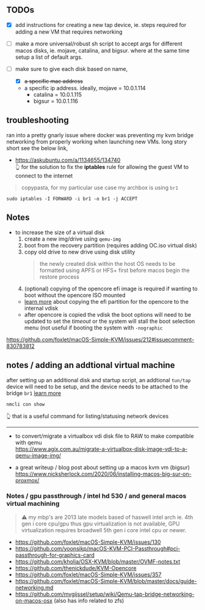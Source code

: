## TODOs

- [x] add instructions for creating a new tap device, ie. steps required for adding a new VM that requires networking
- [ ] make a more universal/robust sh script to accept args for different macos disks,
ie. mojave, catalina, and bigsur. where at the same time setup a list of default args.

- [ ] make sure to give each disk based on name, 
	- [x] ~~a specific mac address~~
	- a specific ip address. ideally, mojave = 10.0.1.114
		- catalina = 10.0.1.115
		- bigsur = 10.0.1.116


## troubleshooting

<a name="troubleshooting"></a>

ran into a pretty gnarly issue where docker was preventing my kvm bridge networking from properly working when launching new VMs. long story short see the below link,

- https://askubuntu.com/a/1134655/134740 <br/> 
  👆 for the solution to fix the **iptables** rule for allowing the guest VM to connect to the internet

> copypasta, for my particular use case my archbox is using `br1`

```shell
sudo iptables -I FORWARD -i br1 -o br1 -j ACCEPT
```

## Notes

- to increase the size of a virtual disk
  1. create a new img/drive using `qemu-img`
  2. boot from the recovery partition (requires adding OC.iso virtual disk)
  3. copy old drive to new drive using disk utility
		> the newly created disk within the host OS needs to be formatted using APFS or HFS+ first before macos begin the restore process
	4. (optional) copying of the opencore efi image is required if wanting to boot without the opencore ISO mounted
	- [learn more][lm1] about copying the efi partition for the opencore to the internal vdisk
	- after opencore is copied the vdisk the boot options will need to be updated to set the _timeout_ or the system will stall the boot selection menu (not useful if booting the system with `-nographic`

https://github.com/foxlet/macOS-Simple-KVM/issues/212#issuecomment-830783812

[lm1]: <https://www.nicksherlock.com/2021/10/installing-macos-12-monterey-on-proxmox-7/#more-1167>

## notes / adding an addtional virtual machine

after setting up an additional disk and startup script, an addtional `tun/tap` device will need to be setup, and the device needs to be attached to the bridge `br1` [learn more][lm4]

```
nmcli con show
```

👆 that is a useful command for listing/statusing network devices


[lm4]: <https://github.com/foxlet/macOS-Simple-KVM/blob/master/docs/guide-networking.md#make-the-tuntap>

---

- to convert/migrate a virtualbox vdi disk file to RAW to make compatible with qemu<br/>
  https://www.agix.com.au/migrate-a-virtualbox-disk-image-vdi-to-a-qemu-image-img/

- a great writeup / blog post about setting up a macos kvm vm (bigsur)<br/>
  https://www.nicksherlock.com/2020/06/installing-macos-big-sur-on-proxmox/

### Notes / gpu passthrough / intel hd 530 / and general macos virtual machining 

> ⚠ my mbp's are 2013 late models based of haswell intel arch ie. 4th gen i core cpu/gpu thus gpu virtualization is not available, GPU virtualization requires broadwell 5th gen i core intel cpu or newer.

- https://github.com/foxlet/macOS-Simple-KVM/issues/130
- https://github.com/yoonsikp/macOS-KVM-PCI-Passthrough#pci-passthrough-for-graphics-card
- https://github.com/kholia/OSX-KVM/blob/master/OVMF-notes.txt
- https://github.com/thenickdude/KVM-Opencore
- https://github.com/foxlet/macOS-Simple-KVM/issues/357
- https://github.com/foxlet/macOS-Simple-KVM/blob/master/docs/guide-networking.md
- https://github.com/mvgijssel/setup/wiki/Qemu-tap-bridge-networking-on-macos-osx (also has info related to zfs)
